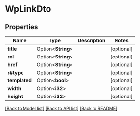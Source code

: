 # WpLinkDto

## Properties

Name | Type | Description | Notes
------------ | ------------- | ------------- | -------------
**title** | Option<**String**> |  | [optional]
**rel** | Option<**String**> |  | [optional]
**href** | Option<**String**> |  | [optional]
**r#type** | Option<**String**> |  | [optional]
**templated** | Option<**bool**> |  | [optional]
**width** | Option<**i32**> |  | [optional]
**height** | Option<**i32**> |  | [optional]

[[Back to Model list]](../README.md#documentation-for-models) [[Back to API list]](../README.md#documentation-for-api-endpoints) [[Back to README]](../README.md)


